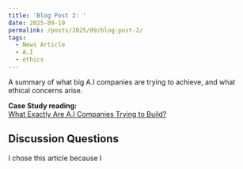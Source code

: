 ```yaml
---
title: 'Blog Post 2: '
date: 2025-09-19
permalink: /posts/2025/09/blog-post-2/
tags:
  - News Article
  - A.I
  - ethics
---
```


A summary of what big A.I companies are trying to achieve, and what ethical concerns arise.

**Case Study reading:**  
[What Exactly Are A.I Companies Trying to Build?](https://www.nytimes.com/2025/09/16/technology/what-exactly-are-ai-companies-trying-to-build-heres-a-guide.html)

Discussion Questions
---
I chose this article because I 